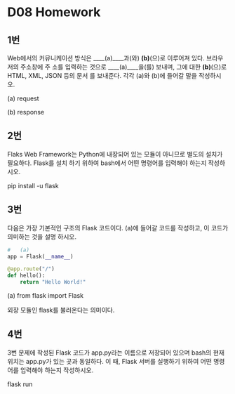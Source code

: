 # D08 Homework

## 1번

 Web에서의 커뮤니케이션 방식은 ____(a)____과(와) ____(b)____(으)로 이루어져 있다. 브라우저의 주소창에 주 소를 입력하는 것으로 ____(a)____을(를) 보내며, 그에 대한 ____(b)____(으)로 HTML, XML, JSON 등의 문서 를 보내준다. 각각 (a)와 (b)에 들어갈 말을 작성하시오.



(a) request

(b) response



## 2번

Flaks Web Framework는 Python에 내장되어 있는 모듈이 아니므로 별도의 설치가 필요하다. Flask를 설치 하기 위하여 bash에서 어떤 명령어를 입력해야 하는지 작성하시오.



pip install -u flask



## 3번

다음은 가장 기본적인 구조의 Flask 코드이다. (a)에 들어갈 코드를 작성하고, 이 코드가 의미하는 것을 설명 하시오.

```python
#   (a)
app = Flask(__name__)

@app.route("/")
def hello():
    return "Hello World!"
```

(a) from flask import Flask

외장 모듈인 flask를 불러온다는 의미이다.



## 4번

 3번 문제에 작성된 Flask 코드가 app.py라는 이름으로 저장되어 있으며 bash의 현재 위치는 app.py가 있는 곳과 동일하다. 이 때, Flask 서버를 실행하기 위하여 어떤 명령어를 입력해야 하는지 작성하시오.



flask run


